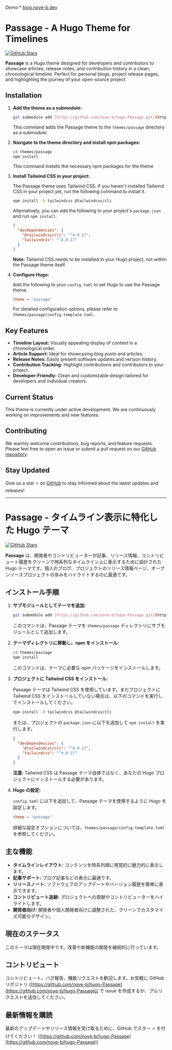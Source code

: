 *Demo:** [blog.nove-b.dev](https://blog.nove-b.dev/)

# Passage - A Hugo Theme for Timelines

[![GitHub Stars](https://img.shields.io/github/stars/nove-b/hugo-Passage)](https://github.com/nove-b/hugo-Passage)

**Passage** is a Hugo theme designed for developers and contributors to showcase articles, release notes, and contribution history in a clean, chronological timeline. Perfect for personal blogs, project release pages, and highlighting the journey of your open-source project.

## Installation

1.  **Add the theme as a submodule:**

    ```bash
    git submodule add [https://github.com/nove-b/hugo-Passage.git](https://github.com/nove-b/hugo-Passage.git) themes/passage
    ```

    This command adds the Passage theme to the `themes/passage` directory as a submodule.

2.  **Navigate to the theme directory and install npm packages:**

    ```bash
    cd themes/passage
    npm install
    ```

    This command installs the necessary npm packages for the theme

3.  **Install Tailwind CSS in your project:**

    The Passage theme uses Tailwind CSS. If you haven't installed Tailwind CSS in your project yet, run the following command to install it.

    ```bash
    npm install -D tailwindcss @tailwindcss/cli
    ```

    Alternatively, you can add the following to your project's `package.json` and run `npm install`.

    ```json
    {
      "devDependencies": {
        "@tailwindcss/cli": "^4.0.17",
        "tailwindcss": "^4.0.17"
      }
    }
    ```

    **Note:** Tailwind CSS needs to be installed in your Hugo project, not within the Passage theme itself.

4.  **Configure Hugo:**

    Add the following to your `config.toml` to set Hugo to use the Passage theme.

    ```toml
    theme = "passage"
    ```

    For detailed configuration options, please refer to `themes/passage/config.template.toml`.

## Key Features

* **Timeline Layout:** Visually appealing display of content in a chronological order.
* **Article Support:** Ideal for showcasing blog posts and articles.
* **Release Notes:** Easily present software updates and version history.
* **Contribution Tracking:** Highlight contributions and contributors to your project.
* **Developer-Friendly:** Clean and customizable design tailored for developers and individual creators.

## Current Status

This theme is currently under active development. We are continuously working on improvements and new features.

## Contributing

We warmly welcome contributions, bug reports, and feature requests. Please feel free to open an issue or submit a pull request on our [GitHub repository](https://github.com/nove-b/hugo-Passage).

## Stay Updated

Give us a star ⭐ on [GitHub](https://github.com/nove-b/hugo-Passage) to stay informed about the latest updates and releases!

---

# Passage - タイムライン表示に特化した Hugo テーマ

[![GitHub Stars](https://img.shields.io/github/stars/nove-b/hugo-Passage)](https://github.com/nove-b/hugo-Passage)

**Passage** は、開発者やコントリビューターが記事、リリース情報、コントリビュート履歴をクリーンで時系列なタイムライン上に表示するために設計された Hugo テーマです。個人のブログ、プロジェクトのリリース情報ページ、オープンソースプロジェクトの歩みをハイライトするのに最適です。

## インストール手順

1.  **サブモジュールとしてテーマを追加:**

    ```bash
    git submodule add [https://github.com/nove-b/hugo-Passage.git](https://github.com/nove-b/hugo-Passage.git) themes/passage
    ```

    このコマンドは、Passage テーマを `themes/passage` ディレクトリにサブモジュールとして追加します。

2.  **テーマディレクトリに移動し、npm をインストール:**

    ```bash
    cd themes/passage
    npm install
    ```

    このコマンドは、テーマに必要な npm パッケージをインストールします。

3.  **プロジェクトに Tailwind CSS をインストール:**

    Passage テーマは Tailwind CSS を使用しています。まだプロジェクトに Tailwind CSS をインストールしていない場合は、以下のコマンドを実行してインストールしてください。

    ```bash
    npm install -D tailwindcss @tailwindcss/cli
    ```

    または、プロジェクトの `package.json` に以下を追加して `npm install` を実行します。

    ```json
    {
      "devDependencies": {
        "@tailwindcss/cli": "^4.0.17",
        "tailwindcss": "^4.0.17"
      }
    }
    ```

    **注意:** Tailwind CSS は Passage テーマ自体ではなく、あなたの Hugo プロジェクトにインストールする必要があります。

4.  **Hugo の設定:**

    `config.toml` に以下を追加して、Passage テーマを使用するように Hugo を設定します。

    ```toml
    theme = "passage"
    ```

    詳細な設定オプションについては、`themes/passage/config.template.toml` を参照してください。

## 主な機能

* **タイムラインレイアウト:** コンテンツを時系列順に視覚的に魅力的に表示します。
* **記事サポート:** ブログ記事などの表示に最適です。
* **リリースノート:** ソフトウェアのアップデートやバージョン履歴を簡単に表示できます。
* **コントリビュート追跡:** プロジェクトへの貢献やコントリビューターをハイライトします。
* **開発者向け:** 開発者や個人開発者向けに調整された、クリーンでカスタマイズ可能なデザイン。

## 現在のステータス

このテーマは現在開発中です。改善や新機能の開発を継続的に行っています。

## コントリビュート

コントリビュート、バグ報告、機能リクエストを歓迎します。お気軽に GitHub リポジトリ ([https://github.com/nove-b/hugo-Passage](https://github.com/nove-b/hugo-Passage)) で issue を作成するか、プルリクエストを送信してください。

## 最新情報を購読

最新のアップデートやリリース情報を受け取るために、GitHub でスター ⭐ を付けてください！ ([https://github.com/nove-b/hugo-Passage](https://github.com/nove-b/hugo-Passage))
